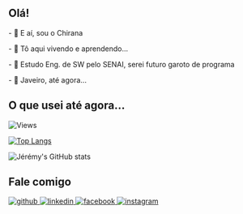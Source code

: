 <!DOCTYPE html>


## Olá!  
<p> - 👋 E aí, sou o Chirana </p>
<p> - 👀 Tô aqui vivendo e aprendendo... </p>
<p>- 🌱 Estudo Eng. de SW pelo SENAI, serei futuro garoto de programa </p>
<p>- 💞️ Javeiro, até agora...<p>


## O que usei até agora...

<div valign="center">

![Views](https://komarev.com/ghpvc/?username=othiagomacedo&label=Profile+visitors:)

[![Top Langs](https://github-readme-stats.vercel.app/api/top-langs/?username=othiagomacedo&layout=compact&theme=dark)](https://github.com/othiagomacedo)

![Jérémy's GitHub stats](https://github-readme-stats.vercel.app/api?username=othiagomacedo&count_private=true&show_icons=true&theme=dark&hide=issues)

</div>


## Fale comigo  
<div valign="center">
<a href="https://github.com/mrabro" target="_blank">
<img src=https://img.shields.io/badge/github-%2324292e.svg?&style=for-the-badge&logo=github&logoColor=white alt=github style="margin-bottom: 5px;" />
</a>
<a href="https://linkedin.com/in/mrabro" target="_blank">
<img src=https://img.shields.io/badge/linkedin-%231E77B5.svg?&style=for-the-badge&logo=linkedin&logoColor=white alt=linkedin style="margin-bottom: 5px;" />
</a>
<a href="https://www.facebook.com/mrabro" target="_blank">
<img src=https://img.shields.io/badge/facebook-%232E87FB.svg?&style=for-the-badge&logo=facebook&logoColor=white alt=facebook style="margin-bottom: 5px;" />
</a>
<a href="https://instagram.com/mrabro" target="_blank">
<img src=https://img.shields.io/badge/instagram-%23000000.svg?&style=for-the-badge&logo=instagram&logoColor=white alt=instagram style="margin-bottom: 5px;" />
</a>  
</div> 

</html>